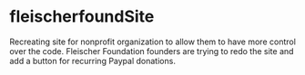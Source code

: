 # fleischerfoundSite

Recreating site for nonprofit organization to allow them to have more control over the code. Fleischer Foundation founders are trying to redo the site and add a button for recurring Paypal donations.
